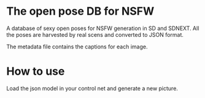 # The open pose DB for NSFW
A database of sexy open poses for NSFW generation in SD and SDNEXT.
All the poses are harvested by real scens and converted to JSON format.

The metadata file contains the captions for each image.

# How to use

Load the json model in your control net and generate a new picture.

